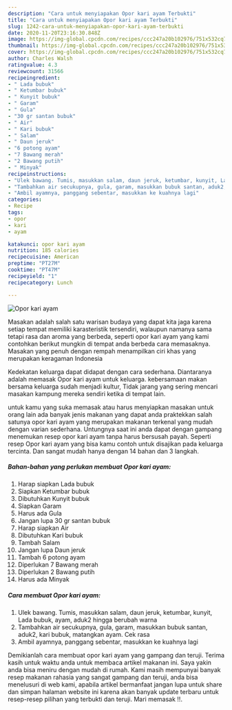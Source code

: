 ```yaml
---
description: "Cara untuk menyiapakan Opor kari ayam Terbukti"
title: "Cara untuk menyiapakan Opor kari ayam Terbukti"
slug: 1242-cara-untuk-menyiapakan-opor-kari-ayam-terbukti
date: 2020-11-20T23:16:30.848Z
image: https://img-global.cpcdn.com/recipes/ccc247a20b102976/751x532cq70/opor-kari-ayam-foto-resep-utama.jpg
thumbnail: https://img-global.cpcdn.com/recipes/ccc247a20b102976/751x532cq70/opor-kari-ayam-foto-resep-utama.jpg
cover: https://img-global.cpcdn.com/recipes/ccc247a20b102976/751x532cq70/opor-kari-ayam-foto-resep-utama.jpg
author: Charles Walsh
ratingvalue: 4.3
reviewcount: 31566
recipeingredient:
- " Lada bubuk"
- " Ketumbar bubuk"
- " Kunyit bubuk"
- " Garam"
- " Gula"
- "30 gr santan bubuk"
- " Air"
- " Kari bubuk"
- " Salam"
- " Daun jeruk"
- "6 potong ayam"
- "7 Bawang merah"
- "2 Bawang putih"
- " Minyak"
recipeinstructions:
- "Ulek bawang. Tumis, masukkan salam, daun jeruk, ketumbar, kunyit, Lada bubuk, ayam, aduk2 hingga berubah warna"
- "Tambahkan air secukupnya, gula, garam, masukkan bubuk santan, aduk2, kari bubuk, matangkan ayam. Cek rasa"
- "Ambil ayamnya, panggang sebentar, masukkan ke kuahnya lagi"
categories:
- Recipe
tags:
- opor
- kari
- ayam

katakunci: opor kari ayam 
nutrition: 185 calories
recipecuisine: American
preptime: "PT27M"
cooktime: "PT47M"
recipeyield: "1"
recipecategory: Lunch

---
```



![Opor kari ayam](https://img-global.cpcdn.com/recipes/ccc247a20b102976/751x532cq70/opor-kari-ayam-foto-resep-utama.jpg)

Masakan adalah salah satu warisan budaya yang dapat kita jaga karena setiap tempat memiliki karasteristik tersendiri, walaupun namanya sama tetapi rasa dan aroma yang berbeda, seperti opor kari ayam yang kami contohkan berikut mungkin di tempat anda berbeda cara memasaknya. Masakan yang penuh dengan rempah menampilkan ciri khas yang merupakan keragaman Indonesia



Kedekatan keluarga dapat didapat dengan cara sederhana. Diantaranya adalah memasak Opor kari ayam untuk keluarga. kebersamaan makan bersama keluarga sudah menjadi kultur, Tidak jarang yang sering mencari masakan kampung mereka sendiri ketika di tempat lain.

untuk kamu yang suka memasak atau harus menyiapkan masakan untuk orang lain ada banyak jenis makanan yang dapat anda praktekkan salah satunya opor kari ayam yang merupakan makanan terkenal yang mudah dengan varian sederhana. Untungnya saat ini anda dapat dengan gampang menemukan resep opor kari ayam tanpa harus bersusah payah.
Seperti resep Opor kari ayam yang bisa kamu contoh untuk disajikan pada keluarga tercinta. Dan sangat mudah hanya dengan 14 bahan dan 3 langkah.


<!--inarticleads1-->

##### Bahan-bahan yang perlukan membuat Opor kari ayam:

1. Harap siapkan  Lada bubuk
1. Siapkan  Ketumbar bubuk
1. Dibutuhkan  Kunyit bubuk
1. Siapkan  Garam
1. Harus ada  Gula
1. Jangan lupa 30 gr santan bubuk
1. Harap siapkan  Air
1. Dibutuhkan  Kari bubuk
1. Tambah  Salam
1. Jangan lupa  Daun jeruk
1. Tambah 6 potong ayam
1. Diperlukan 7 Bawang merah
1. Diperlukan 2 Bawang putih
1. Harus ada  Minyak




<!--inarticleads2-->

##### Cara membuat  Opor kari ayam:

1. Ulek bawang. Tumis, masukkan salam, daun jeruk, ketumbar, kunyit, Lada bubuk, ayam, aduk2 hingga berubah warna
1. Tambahkan air secukupnya, gula, garam, masukkan bubuk santan, aduk2, kari bubuk, matangkan ayam. Cek rasa
1. Ambil ayamnya, panggang sebentar, masukkan ke kuahnya lagi




Demikianlah cara membuat opor kari ayam yang gampang dan teruji. Terima kasih untuk waktu anda untuk membaca artikel makanan ini. Saya yakin anda bisa meniru dengan mudah di rumah. Kami masih mempunyai banyak resep makanan rahasia yang sangat gampang dan teruji, anda bisa menelusuri di web kami, apabila artikel bermanfaat jangan lupa untuk share dan simpan halaman website ini karena akan banyak update terbaru untuk resep-resep pilihan yang terbukti dan teruji. Mari memasak !!. 
